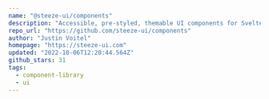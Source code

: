 ```yaml
---
name: "@steeze-ui/components"
description: "Accessible, pre-styled, themable UI components for SvelteKit apps."
repo_url: "https://github.com/steeze-ui/components"
author: "Justin Voitel"
homepage: "https://steeze-ui.com"
updated: "2022-10-06T12:20:44.564Z"
github_stars: 31
tags: 
  - component-library
  - ui
---
```

